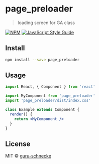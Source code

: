# page_preloader

> loading screen for GA class

[![NPM](https://img.shields.io/npm/v/page_preloader.svg)](https://www.npmjs.com/package/page_preloader) [![JavaScript Style Guide](https://img.shields.io/badge/code_style-standard-brightgreen.svg)](https://standardjs.com)

## Install

```bash
npm install --save page_preloader
```

## Usage

```jsx
import React, { Component } from 'react'

import MyComponent from 'page_preloader'
import 'page_preloader/dist/index.css'

class Example extends Component {
  render() {
    return <MyComponent />
  }
}
```

## License

MIT © [guru-schnecke](https://github.com/guru-schnecke)
